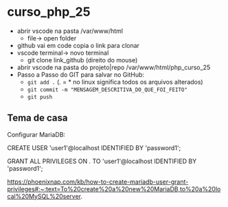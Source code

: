 # curso_php_25

- abrir vscode na pasta /var/www/html
    - file-> open folder
- github vai em code copia o link para clonar
- vscode terminal-> novo terminal
    - git clone link_github (direito do mouse)
- abrir vscode na pasta do projeto|repo /var/www/html/php_curso_25
- Passo a Passo do GIT para salvar no GitHub:
    - `git add .` (. = * no linux significa todos os arquivos alterados)
    - `git commit -m "MENSAGEM_DESCRITIVA_DO_QUE_FOI_FEITO"`
    - `git push`
## Tema de casa


Configurar MariaDB:

CREATE USER 'user1'@localhost IDENTIFIED BY 'password1';

GRANT ALL PRIVILEGES ON *.* TO 'user1'@localhost IDENTIFIED BY 'password1';

https://phoenixnap.com/kb/how-to-create-mariadb-user-grant-privileges#:~:text=To%20create%20a%20new%20MariaDB,to%20a%20local%20MySQL%20server.
